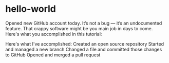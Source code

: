 # hello-world
Opened new GitHub account today.
It’s not a bug — it’s an undocumented feature.
That crappy software might be you main job in days to come.
Here's what you accomplished in this tutorial:

Here's what I've accomplished:
Created an open source repository
Started and managed a new branch
Changed a file and committed those changes to GitHub
Opened and merged a pull request
